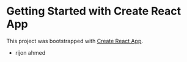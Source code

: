 # Getting Started with Create React App

This project was bootstrapped with [Create React App](https://yamaha-r15-v3-review-bike.netlify.app/).

- rijon ahmed
